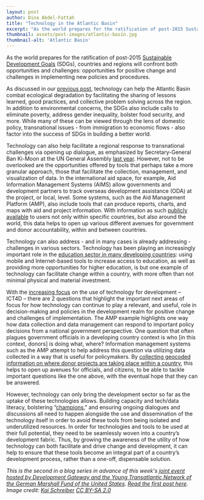 ```yaml
---
layout: post
author: Dina Abdel-Fattah
title: "Technology in the Atlantic Basin"
excerpt: "As the world prepares for the ratification of post-2015 Sustainable Development Goals (SDGs), countries and regions will confront both opportunities and challenges: opportunities for positive change and challenges in implementing new policies and procedures..."
thumbnail: assets/post-images/atlantic-basin.jpg
thumbnail-alt: 'Atlantic Basin'
---
```


As the world prepares for the ratification of post-2015 [Sustainable Development Goals](https://sustainabledevelopment.un.org/topics/sustainabledevelopmentgoals) (SDGs), countries and regions will confront both opportunities and challenges: opportunities for positive change and challenges in implementing new policies and procedures.

As discussed in our [previous post](/2015/06/16/opening-up-atlantic/), technology can help the Atlantic Basin combat ecological degradation by facilitating the sharing of lessons learned, good practices, and collective problem solving across the region. In addition to environmental concerns, the SDGs also include calls to eliminate poverty, address gender inequality, bolster food security, and more. While many of these can be viewed through the lens of domestic policy, transnational issues - from immigration to economic flows - also factor into the success of SDGs in building a better world.

Technology can also help facilitate a regional response to transnational challenges via opening up dialogue, as emphasized by Secretary-General Ban Ki-Moon at the UN General Assembly [last year](http://www.un.org/apps/news/infocus/sgspeeches/statments_full.asp?statID=2209#.Va3KZxNVikp). However, not to be overlooked are the opportunities offered by tools that perhaps take a more granular approach, those that facilitate the collection, management, and visualization of data. In the international aid space, for example, Aid Information Management Systems (AIMS) allow governments and development partners to track overseas development assistance (ODA) at the project, or local, level. Some systems, such as the Aid Management Platform (AMP), also include tools that can produce reports, charts, and maps with aid and project information. With information as such [publicly available](http://amp.gov.md/portal/?language=en) to users not only within specific countries, but also around the world, this data helps to open up various different avenues for government and donor accountability, within and between countries.

Technology can also address - and in many cases is already addressing - challenges in various sectors. Technology has been playing an increasingly important role in the [education sector in many developing countries](http://www.brookings.edu/~/media/research/files/papers/2012/1/education%20technology%20winthrop/01_education_technology_shearer.pdf): using mobile and Internet-based tools to increase access to education, as well as providing more opportunities for higher education, is but one example of technology can facilitate change within a country, with more often than not minimal physical and material investment. 

With the [increasing focus](http://technologysalon.org/ict4d-slow-death-slow-change/) on the use of technology for development – ICT4D – there are 2 questions that highlight the important next areas of focus for how technology can continue to play a relevant, and useful, role in decision-making and policies in the development realm for positive change and challenges of implementation. The AMP example highlights one way how data collection and data management can respond to important policy decisions from a national government perspective. One question that often plagues government officials in a developing country context is who [in this context, donors] is doing what, where? Information management systems such as the AMP attempt to help address this question via utilizing data collected in a way that is useful for policymakers. By [collecting geocoded information on where donor projects are taking place within a country](http://amis.mof.gov.np/TEMPLATE/ampTemplate/gisModule/dist/index.html), this helps to open up avenues for officials, and citizens, to be able to tackle important questions like the one above, with the eventual hope that they can be answered.

However, technology can only bring the development sector so far as the uptake of these technologies allows. Building capacity and tech/data literacy, bolstering “[champions](/2014/12/09/lessons-from-nepal-data-incentives-champions/),” and ensuring ongoing dialogues and discussions all need to happen alongside the use and dissemination of the technology itself in order to avoid these tools from being isolated and underutilized resources. In order for technologies and tools to be used at their full potential, they need to be seamlessly woven into a country’s development fabric. Thus, by growing the awareness of the utility of how technology can both facilitate and drive change and development, it can help to ensure that these tools become an integral part of a country’s development process, rather than a one-off, dispensable solution.  

*This is the second in a blog series in advance of this week's [joint event hosted by Development Gateway and the Young Transatlantic Network of the German Marshall Fund of the United States](/2015/07/15/register-today-space-to-innovate/). [Read the first post here](/2015/06/16/opening-up-atlantic/). Image credit: [Kai Schreiber](https://www.flickr.com/photos/genista/6898950/in/photolist-dSaiQi-aNCxS-BmPq-cDuch3-4VHVMn-do1rQe-6hp1hY-do1t1t-3BmE9f-8oCMAX-62VZzV-9KFVmp-z8AVV-dnHsYN-dnHt57-5CHS4K-CbP8-9NFfSL-dnHnZP-5QqWKE-sRs1z-cDuaBC-e4U3zD-ppyUB-8VGUY2-HeKoF-9PniSt-9NEtYQ-9NGKrb-9NJFKf-9NFhVS-9NAsCc-hmfnax-9NF1UU-7V1PRy-9LEgFy-do1t4t-do1s5T-do1rY4-do1xts-do1rUc-do1sag-fHhxco-4PDBNB-ag8ern-hmivwX-bDdbpp-6vnK7A-kFVJ9-9Cn53E) [CC BY-SA 2.0](https://creativecommons.org/licenses/by-sa/2.0/)*
